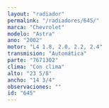 ```yaml
---
layout: "radiador"
permalink: "/radiadores/645/"
marca: "Chevrolet"
modelo: "Astra"
ano: "2002"
motor: "L4 1.8, 2.0, 2.2, 2.4"
transmision: "Automática"
parte: "7671302"
clima: "Con clima"
alto: "23 5/8"
ancho: "14 3/4"
observaciones: ""
id: "645"
---
```


